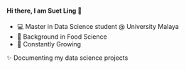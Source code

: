 #### Hi there, I am Suet Ling 👋

*  💻 Master in Data Science student @ University Malaya 
*  🍗 Background in Food Science  
*  🌱 Constantly Growing

✨ Documenting my data science projects 
